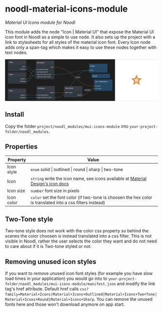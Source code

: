 # noodl-material-icons-module
*Material UI Icons module for Noodl*

This module adds the node "Icon | Material UI" that expose the Material UI icon font in Noodl as a simple to use node. It also sets up the project with a link to stylesheets for all styles of the material icon font. Every Icon node adds only a span-tag which makes it easy to use these nodes together with text nodes. 

![Noodl Material UI icon font animation example](material-icon-animation.gif)

## Install
Copy the folder `project/noodl_modules/mui-icons-module` into `your-project-folder/noodl_modules`.

## Properties
| Property | Value |
| -------- | ----- |
| Icon style | `enum` solid \| outlined \| round \| sharp \| two-tone |
| Icon | `string` write the icon name, see icons available at [Material Design's icon docs](https://material.io/resources/icons/) |
| Icon size | `number` font size in pixels |
| Icon color | `color` set the font color (if two-tone is choosen the hex color is translated into a css filters instead) |

## Two-Tone style
Two-tone style does not work with the color css property so behind the scenes the color choosen is instead translated into a css filter. This is not visible in Noodl, rather the user selects the color they want and do not need to care about if it is Two-tone styled or not.

## Removing unused icon styles 
If you want to remove unused icon font styles (for example you have slow load times in your application) you would go into to `your-project-folder/noodl_modules/mui-icons-module/manifest.json` and modify the link tag's href attribute. Default href calls `css?family=Material+Icons|Material+Icons+Outlined|Material+Icons+Two+Tone|Material+Icons+Round|Material+Icons+Sharp`. You can remove the unused fonts here and those won't download anymore on app start.

